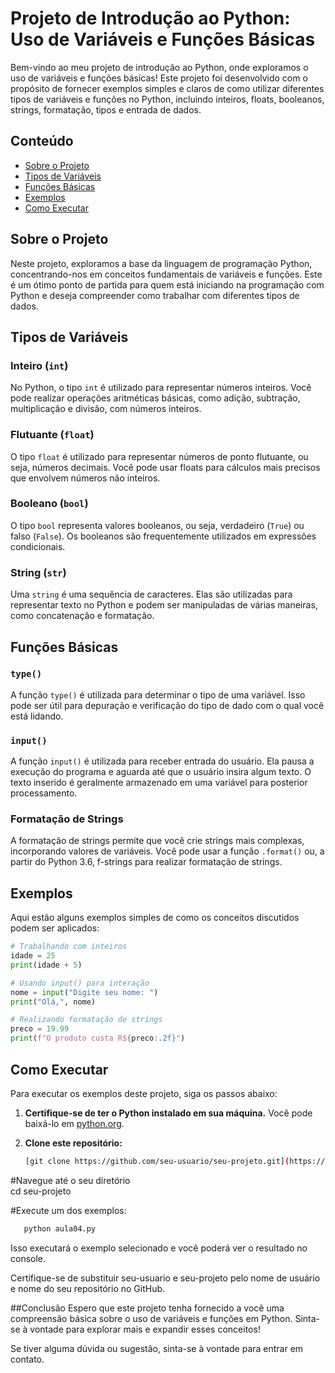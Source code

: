 # Projeto de Introdução ao Python: Uso de Variáveis e Funções Básicas

Bem-vindo ao meu projeto de introdução ao Python, onde exploramos o uso de variáveis e funções básicas! Este projeto foi desenvolvido com o propósito de fornecer exemplos simples e claros de como utilizar diferentes tipos de variáveis e funções no Python, incluindo inteiros, floats, booleanos, strings, formatação, tipos e entrada de dados.

## Conteúdo

- [Sobre o Projeto](#sobre-o-projeto)
- [Tipos de Variáveis](#tipos-de-variáveis)
- [Funções Básicas](#funções-básicas)
- [Exemplos](#exemplos)
- [Como Executar](#como-executar)

## Sobre o Projeto

Neste projeto, exploramos a base da linguagem de programação Python, concentrando-nos em conceitos fundamentais de variáveis e funções. Este é um ótimo ponto de partida para quem está iniciando na programação com Python e deseja compreender como trabalhar com diferentes tipos de dados.

## Tipos de Variáveis

### Inteiro (`int`)

No Python, o tipo `int` é utilizado para representar números inteiros. Você pode realizar operações aritméticas básicas, como adição, subtração, multiplicação e divisão, com números inteiros.

### Flutuante (`float`)

O tipo `float` é utilizado para representar números de ponto flutuante, ou seja, números decimais. Você pode usar floats para cálculos mais precisos que envolvem números não inteiros.

### Booleano (`bool`)

O tipo `bool` representa valores booleanos, ou seja, verdadeiro (`True`) ou falso (`False`). Os booleanos são frequentemente utilizados em expressões condicionais.

### String (`str`)

Uma `string` é uma sequência de caracteres. Elas são utilizadas para representar texto no Python e podem ser manipuladas de várias maneiras, como concatenação e formatação.

## Funções Básicas

### `type()`

A função `type()` é utilizada para determinar o tipo de uma variável. Isso pode ser útil para depuração e verificação do tipo de dado com o qual você está lidando.

### `input()`

A função `input()` é utilizada para receber entrada do usuário. Ela pausa a execução do programa e aguarda até que o usuário insira algum texto. O texto inserido é geralmente armazenado em uma variável para posterior processamento.

### Formatação de Strings

A formatação de strings permite que você crie strings mais complexas, incorporando valores de variáveis. Você pode usar a função `.format()` ou, a partir do Python 3.6, f-strings para realizar formatação de strings.

## Exemplos

Aqui estão alguns exemplos simples de como os conceitos discutidos podem ser aplicados:

```python
# Trabalhando com inteiros
idade = 25
print(idade + 5)

# Usando input() para interação
nome = input("Digite seu nome: ")
print("Olá,", nome)

# Realizando formatação de strings
preco = 19.99
print(f"O produto custa R${preco:.2f}")
```
## Como Executar

Para executar os exemplos deste projeto, siga os passos abaixo:

1. **Certifique-se de ter o Python instalado em sua máquina.** Você pode baixá-lo em [python.org](https://www.python.org/downloads/).

2. **Clone este repositório:**
   ```sh
   [git clone https://github.com/seu-usuario/seu-projeto.git](https://github.com/euluah/SQUAD04.git)https://github.com/euluah/SQUAD04.git
   ```
#Navegue até o seu diretório   
   cd seu-projeto

#Execute um dos exemplos:

```sh
   python aula04.py
   ```

Isso executará o exemplo selecionado e você poderá ver o resultado no console.

Certifique-se de substituir seu-usuario e seu-projeto pelo nome de usuário e nome do seu repositório no GitHub.

##Conclusão
Espero que este projeto tenha fornecido a você uma compreensão básica sobre o uso de variáveis e funções em Python. Sinta-se à vontade para explorar mais e expandir esses conceitos!

Se tiver alguma dúvida ou sugestão, sinta-se à vontade para entrar em contato.
